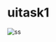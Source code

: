 # uitask1
![ss](https://user-images.githubusercontent.com/105431255/233853088-ab959fb6-d2bb-4de8-a375-18166311a57b.jpg)

